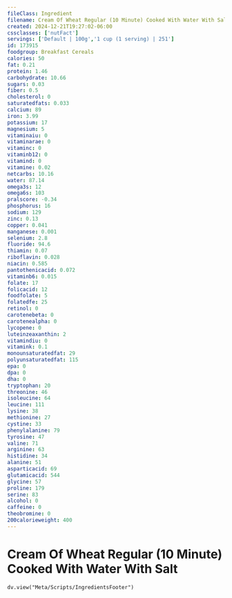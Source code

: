 ```yaml
---
fileClass: Ingredient
filename: Cream Of Wheat Regular (10 Minute) Cooked With Water With Salt
created: 2024-12-21T19:27:02-06:00
cssclasses: ['nutFact']
servings: ['Default | 100g','1 cup (1 serving) | 251']
id: 173915
foodgroup: Breakfast Cereals
calories: 50
fat: 0.21
protein: 1.46
carbohydrate: 10.66
sugars: 0.03
fiber: 0.5
cholesterol: 0
saturatedfats: 0.033
calcium: 89
iron: 3.99
potassium: 17
magnesium: 5
vitaminaiu: 0
vitaminarae: 0
vitaminc: 0
vitaminb12: 0
vitamind: 0
vitamine: 0.02
netcarbs: 10.16
water: 87.14
omega3s: 12
omega6s: 103
pralscore: -0.34
phosphorus: 16
sodium: 129
zinc: 0.13
copper: 0.041
manganese: 0.001
selenium: 2.8
fluoride: 94.6
thiamin: 0.07
riboflavin: 0.028
niacin: 0.585
pantothenicacid: 0.072
vitaminb6: 0.015
folate: 17
folicacid: 12
foodfolate: 5
folatedfe: 25
retinol: 0
carotenebeta: 0
carotenealpha: 0
lycopene: 0
luteinzeaxanthin: 2
vitamindiu: 0
vitamink: 0.1
monounsaturatedfat: 29
polyunsaturatedfat: 115
epa: 0
dpa: 0
dha: 0
tryptophan: 20
threonine: 46
isoleucine: 64
leucine: 111
lysine: 38
methionine: 27
cystine: 33
phenylalanine: 79
tyrosine: 47
valine: 71
arginine: 63
histidine: 34
alanine: 51
asparticacid: 69
glutamicacid: 544
glycine: 57
proline: 179
serine: 83
alcohol: 0
caffeine: 0
theobromine: 0
200calorieweight: 400
---
```


# Cream Of Wheat Regular (10 Minute) Cooked With Water With Salt

```dataviewjs
dv.view("Meta/Scripts/IngredientsFooter")
```